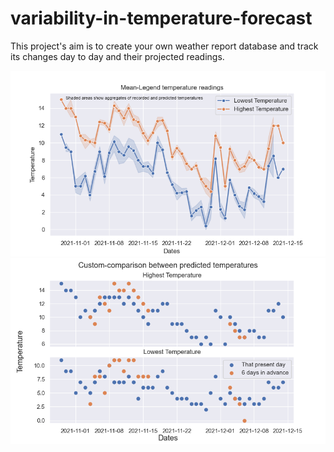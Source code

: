 # variability-in-temperature-forecast
This project's aim is to create your own weather report database and track its changes day to day and their projected readings.


![Legend Plot](Figure_1.png)
![Legend Plot](Figure_0.png)


